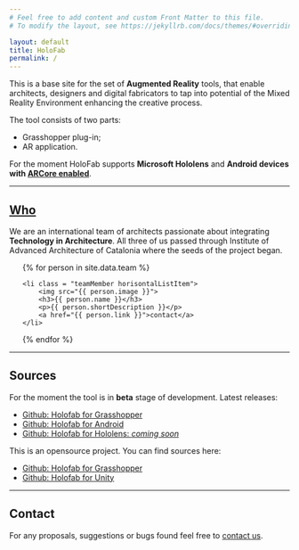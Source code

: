 ```yaml
---
# Feel free to add content and custom Front Matter to this file.
# To modify the layout, see https://jekyllrb.com/docs/themes/#overriding-theme-defaults

layout: default
title: HoloFab
permalink: /
---
```


This is a base site for the set of **Augmented Reality** tools, that enable architects, designers and digital fabricators to tap into potential of the Mixed Reality Environment enhancing the creative process.

The tool consists of two parts:

-   Grasshopper plug-in;
-   AR application.

For the moment HoloFab supports **Microsoft Hololens** and **Android devices with [ARCore enabled](https://developers.google.com/ar/discover/supported-devices#android_play)**.

<hr>

## [Who](./about)

We are an international team of architects passionate about integrating **Technology in Architecture**. All three of us passed through Institute of Advanced Architecture of Catalonia where the seeds of the project began.

<ul class="team horisontalList">
{% for person in site.data.team %}

    <li class = "teamMember horisontalListItem">
        <img src="{{ person.image }}">
        <h3>{{ person.name }}</h3>
        <p>{{ person.shortDescription }}</p>
        <a href="{{ person.link }}">contact</a>
    </li>

{% endfor %}

</ul>

<hr>

## Sources

For the moment the tool is in **beta** stage of development. Latest releases:

-   [Github: Holofab for Grasshopper](https://github.com/HoloFab/HoloFab-Grasshopper/tree/master/_CurrentVersion)
-   [Github: Holofab for Android](https://github.com/HoloFab/HoloFab-Unity/blob/master/_CurrentVersion/Android/)
-   [Github: Holofab for Hololens: _coming soon_](<>)

<!-- For installation instructions go [here](<>). -->

This is an opensource project. You can find sources here:

-   [Github: Holofab for Grasshopper](https://github.com/HoloFab/HoloFab-Grasshopper)
-   [Github: Holofab for Unity](https://github.com/HoloFab/HoloFab-Unity)

<!-- For more detailed documentation go [here](<>). -->

<!-- For examples go [here](<>). -->

<hr>

## Contact

For any proposals, suggestions or bugs found feel free to [contact us](<mailto:{{ site.email }}>).
